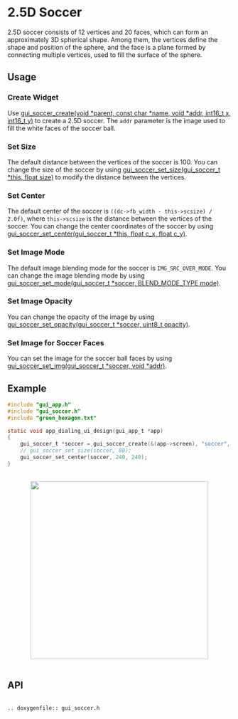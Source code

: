 # 2.5D Soccer

2.5D soccer consists of 12 vertices and 20 faces, which can form an approximately 3D spherical shape. Among them, the vertices define the shape and position of the sphere, and the face is a plane formed by connecting multiple vertices, used to fill the surface of the sphere.

## Usage
### Create Widget
Use [gui_soccer_create(void *parent, const char  *name, void *addr, int16_t x, int16_t y)](#gui_soccer_create) to create a 2.5D soccer. The `addr` parameter is the image used to fill the white faces of the soccer ball.

### Set Size
The default distance between the vertices of the soccer is 100. You can change the size of the soccer by using [gui_soccer_set_size(gui_soccer_t *this, float size)](#gui_soccer_set_size) to modify the distance between the vertices.

### Set Center
The default center of the soccer is `((dc->fb_width - this->scsize) / 2.0f)`, where `this->scsize` is the distance between the vertices of the soccer. You can change the center coordinates of the soccer by using [gui_soccer_set_center(gui_soccer_t *this, float c_x, float c_y)](#gui_soccer_set_center).

### Set Image Mode
The default image blending mode for the soccer is  `IMG_SRC_OVER_MODE`. You can change the image blending mode by using [gui_soccer_set_mode(gui_soccer_t *soccer, BLEND_MODE_TYPE mode)](#gui_soccer_set_mode).

### Set Image Opacity
You can change the opacity of the image by using [gui_soccer_set_opacity(gui_soccer_t *soccer, uint8_t opacity)](#gui_soccer_set_opacity).

### Set Image for Soccer Faces
You can set the image for the soccer ball faces by using [gui_soccer_set_img(gui_soccer_t *soccer, void *addr)](#gui_soccer_set_img).


## Example


```c
#include "gui_app.h"
#include "gui_soccer.h"
#include "green_hexagon.txt"

static void app_dialing_ui_design(gui_app_t *app)
{
    gui_soccer_t *soccer = gui_soccer_create(&(app->screen), "soccer", (void *)_acgreen_hexagon, 0, 0);
    // gui_soccer_set_size(soccer, 80);
    gui_soccer_set_center(soccer, 240, 240);
}
```
<br/>
<div style="text-align: center"><img width= "400" src="https://docs.realmcu.com/HoneyGUI/image/widgets/soccer.gif"></div>
<br/>

## API

```eval_rst

.. doxygenfile:: gui_soccer.h

```

